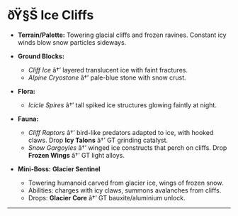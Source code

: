 ﻿# ðŸ§Š Ice Cliffs

- **Terrain/Palette:**
  Towering glacial cliffs and frozen ravines. Constant icy winds blow snow particles sideways.

- **Ground Blocks:**

  - _Cliff Ice_ â†’ layered translucent ice with faint fractures.
  - _Alpine Cryostone_ â†’ pale-blue stone with snow crust.

- **Flora:**

  - _Icicle Spires_ â†’ tall spiked ice structures glowing faintly at night.

- **Fauna:**

  - _Cliff Raptors_ â†’ bird-like predators adapted to ice, with hooked claws. Drop **Icy Talons** â†’ GT grinding catalyst.
  - _Snow Gargoyles_ â†’ winged ice constructs that perch on cliffs. Drop **Frozen Wings** â†’ GT light alloys.

- **Mini-Boss:** **Glacier Sentinel**

  - Towering humanoid carved from glacier ice, wings of frozen snow.
  - Abilities: charges with icy claws, summons avalanches from cliffs.
  - Drops: **Glacier Core** â†’ GT bauxite/aluminium unlock.

---

##
